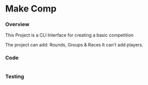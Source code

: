# Make Comp

### Overview

This Project is a CLI Interface for creating a basic competition

The project can add: Rounds, Groups & Races
It can't add players.

### Code

``` csharp

```

### Testing
